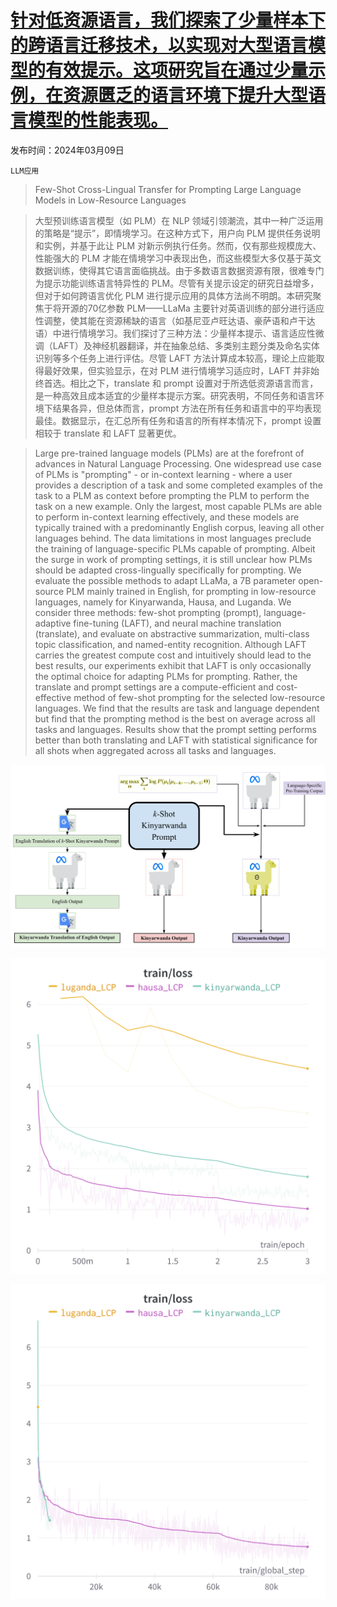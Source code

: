# [针对低资源语言，我们探索了少量样本下的跨语言迁移技术，以实现对大型语言模型的有效提示。这项研究旨在通过少量示例，在资源匮乏的语言环境下提升大型语言模型的性能表现。](https://arxiv.org/abs/2403.06018)

发布时间：2024年03月09日

`LLM应用`

> Few-Shot Cross-Lingual Transfer for Prompting Large Language Models in Low-Resource Languages

> 大型预训练语言模型（如 PLM）在 NLP 领域引领潮流，其中一种广泛运用的策略是“提示”，即情境学习。在这种方式下，用户向 PLM 提供任务说明和实例，并基于此让 PLM 对新示例执行任务。然而，仅有那些规模庞大、性能强大的 PLM 才能在情境学习中表现出色，而这些模型大多仅基于英文数据训练，使得其它语言面临挑战。由于多数语言数据资源有限，很难专门为提示功能训练语言特异性的 PLM。尽管有关提示设定的研究日益增多，但对于如何跨语言优化 PLM 进行提示应用的具体方法尚不明朗。本研究聚焦于将开源的70亿参数 PLM——LLaMa 主要针对英语训练的部分进行适应性调整，使其能在资源稀缺的语言（如基尼亚卢旺达语、豪萨语和卢干达语）中进行情境学习。我们探讨了三种方法：少量样本提示、语言适应性微调（LAFT）及神经机器翻译，并在抽象总结、多类别主题分类及命名实体识别等多个任务上进行评估。尽管 LAFT 方法计算成本较高，理论上应能取得最好效果，但实验显示，在对 PLM 进行情境学习适应时，LAFT 并非始终首选。相比之下，translate 和 prompt 设置对于所选低资源语言而言，是一种高效且成本适宜的少量样本提示方案。研究表明，不同任务和语言环境下结果各异，但总体而言，prompt 方法在所有任务和语言中的平均表现最佳。数据显示，在汇总所有任务和语言的所有样本情况下，prompt 设置相较于 translate 和 LAFT 显著更优。

> Large pre-trained language models (PLMs) are at the forefront of advances in Natural Language Processing. One widespread use case of PLMs is "prompting" - or in-context learning - where a user provides a description of a task and some completed examples of the task to a PLM as context before prompting the PLM to perform the task on a new example. Only the largest, most capable PLMs are able to perform in-context learning effectively, and these models are typically trained with a predominantly English corpus, leaving all other languages behind. The data limitations in most languages preclude the training of language-specific PLMs capable of prompting. Albeit the surge in work of prompting settings, it is still unclear how PLMs should be adapted cross-lingually specifically for prompting. We evaluate the possible methods to adapt LLaMa, a 7B parameter open-source PLM mainly trained in English, for prompting in low-resource languages, namely for Kinyarwanda, Hausa, and Luganda. We consider three methods: few-shot prompting (prompt), language-adaptive fine-tuning (LAFT), and neural machine translation (translate), and evaluate on abstractive summarization, multi-class topic classification, and named-entity recognition. Although LAFT carries the greatest compute cost and intuitively should lead to the best results, our experiments exhibit that LAFT is only occasionally the optimal choice for adapting PLMs for prompting. Rather, the translate and prompt settings are a compute-efficient and cost-effective method of few-shot prompting for the selected low-resource languages. We find that the results are task and language dependent but find that the prompting method is the best on average across all tasks and languages. Results show that the prompt setting performs better than both translating and LAFT with statistical significance for all shots when aggregated across all tasks and languages.

![针对低资源语言，我们探索了少量样本下的跨语言迁移技术，以实现对大型语言模型的有效提示。这项研究旨在通过少量示例，在资源匮乏的语言环境下提升大型语言模型的性能表现。](../../../paper_images/2403.06018/ThesisDiagram2.png)

![针对低资源语言，我们探索了少量样本下的跨语言迁移技术，以实现对大型语言模型的有效提示。这项研究旨在通过少量示例，在资源匮乏的语言环境下提升大型语言模型的性能表现。](../../../paper_images/2403.06018/thesis_3models_train_loss.png)

![针对低资源语言，我们探索了少量样本下的跨语言迁移技术，以实现对大型语言模型的有效提示。这项研究旨在通过少量示例，在资源匮乏的语言环境下提升大型语言模型的性能表现。](../../../paper_images/2403.06018/thesis_3models_train_loss_step.png)